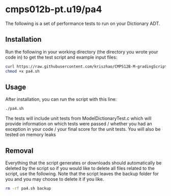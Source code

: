 # cmps012b-pt.u19/pa4

The following is a set of performance tests to run on your Dictionary ADT.

## Installation

Run the following in your working directory (the directory you wrote your code
in) to get the test script and example input files:

```bash
curl https://raw.githubusercontent.com/kriszhao/CMPS12B-M-gradingScript/master/pa4/pa4.sh > pa4.sh
chmod +x pa4.sh
```

## Usage

After installation, you can run the script with this line:

```bash
./pa4.sh
```
The tests will include unit tests from ModelDictionaryTest.c which will
provide information on which tests were passed / whether you had an exception
in your code / your final score for the unit tests. You will also be tested on
memory leaks

## Removal

Everything that the script generates or downloads should automatically be
deleted by the script so if you would like to delete all files related to the
script, use the following. Note that the script leaves the backup folder for you
and you may choose to delete it if you like.

```bash
rm -rf pa4.sh backup
```
